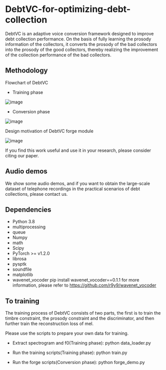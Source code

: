 # DebtVC-for-optimizing-debt-collection

DebtVC is an adaptive voice conversion framework designed to improve debt collection performance. On the basis of fully learning the prosody information of the collectors, it converts the prosody of the bad collectors into the prosody of the good collectors, thereby realizing the improvement of the collection performance of the bad collectors.

## Methodology

Flowchart of DebtVC

- Training phase

![image](https://github.com/WSYcurry/DebtVC/blob/main/DebtVC2022/DebtVC_Overview_training.bmp)

- Conversion phase

![image](https://github.com/WSYcurry/DebtVC/blob/main/DebtVC2022/DebtVC_Overview_conversion.bmp)

Design motivation of DebtVC forge module

![image](https://github.com/WSYcurry/DebtVC/blob/main/DebtVC2022/forge_function_with_arrow_4.bmp)

If you find this work useful and use it in your research, please consider citing our paper.

## Audio demos

We show some audio demos, and if you want to obtain the large-scale dataset of telephone recordings in the practical scenarios of debt collections, please contact us.

## Dependencies

- Python 3.8
- multiprocessing
- queue
- Numpy
- math
- Scipy
- PyTorch >= v1.2.0
- librosa
- pysptk
- soundfile
- matplotlib
- wavenet_vocoder pip install wavenet_vocoder==0.1.1 for more information, please refer to https://github.com/r9y9/wavenet_vocoder


## To training

The training process of DebtVC consists of two parts, the first is to train the timbre constraint, the prosody constraint and the discriminator, and then further train the reconstruction loss of mel.

Please use the scripts to prepare your own data for training.

- Extract spectrogram and f0(Training phase): python data_loader.py

- Run the training scripts(Training phase): python train.py

- Run the forge scripts(Conversion phase): python forge_demo.py
